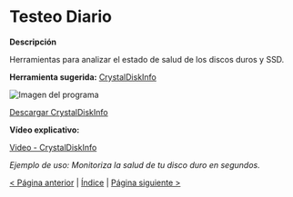 # Testeo Diario

**Descripción**

Herramientas para analizar el estado de salud de los discos duros y SSD.

**Herramienta sugerida:**  [CrystalDiskInfo](https://crystalmark.info/en/software/crystaldiskinfo/)

![Imagen del programa](https://www.google.com/url?sa=i&url=https%3A%2F%2Ftavalik.ru%2Fdiagnostika-hdd-s-crystaldiskinfo%2F&psig=AOvVaw3In4F4NkTaJ9TXO7mxRLjH&ust=1748188496039000&source=images&cd=vfe&opi=89978449&ved=0CBQQjRxqFwoTCOCF2-O7vI0DFQAAAAAdAAAAABAL)

[Descargar CrystalDiskInfo](https://sourceforge.net/projects/crystaldiskinfo/)

**Vídeo explicativo:**

  [Video - CrystalDiskInfo](https://www.youtube.com/watch?v=1ZtV9rKjK0s)

_Ejemplo de uso: Monitoriza la salud de tu disco duro en segundos._

[< Página anterior](https://github.com/josemurillorajo/Kit-de-herramientas-basicas/blob/main/1.%20Informaci%C3%B3n%20del%20sistema.md) | [Índice](https://github.com/josemurillorajo/Kit-de-herramientas-basicas/blob/main/README.md) | [Página siguiente >](https://github.com/josemurillorajo/Kit-de-herramientas-basicas/blob/main/3.%20Recuperaci%C3%B3n%20de%20Sistema.md)
